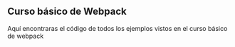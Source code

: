 ## Curso básico de Webpack

Aquí encontraras el código de todos los ejemplos vistos en el curso básico de webpack
